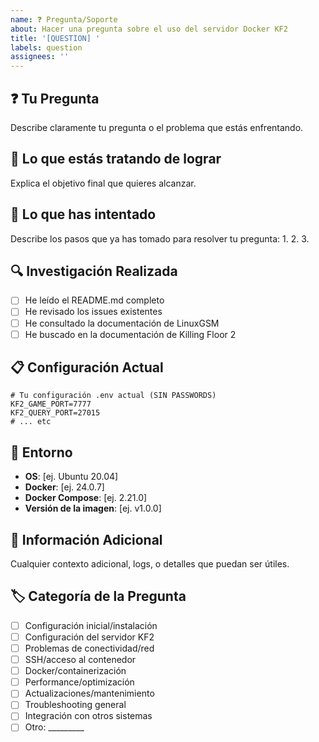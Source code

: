 ```yaml
---
name: ❓ Pregunta/Soporte
about: Hacer una pregunta sobre el uso del servidor Docker KF2
title: '[QUESTION] '
labels: question
assignees: ''
---
```


## ❓ Tu Pregunta
Describe claramente tu pregunta o el problema que estás enfrentando.

## 🎯 Lo que estás tratando de lograr
Explica el objetivo final que quieres alcanzar.

## 🔧 Lo que has intentado
Describe los pasos que ya has tomado para resolver tu pregunta:
1. 
2. 
3. 

## 🔍 Investigación Realizada
- [ ] He leído el README.md completo
- [ ] He revisado los issues existentes
- [ ] He consultado la documentación de LinuxGSM
- [ ] He buscado en la documentación de Killing Floor 2

## 📋 Configuración Actual
```env
# Tu configuración .env actual (SIN PASSWORDS)
KF2_GAME_PORT=7777
KF2_QUERY_PORT=27015
# ... etc
```

## 🔧 Entorno
- **OS**: [ej. Ubuntu 20.04]
- **Docker**: [ej. 24.0.7]
- **Docker Compose**: [ej. 2.21.0]
- **Versión de la imagen**: [ej. v1.0.0]

## 📝 Información Adicional
Cualquier contexto adicional, logs, o detalles que puedan ser útiles.

## 🏷️ Categoría de la Pregunta
- [ ] Configuración inicial/instalación
- [ ] Configuración del servidor KF2
- [ ] Problemas de conectividad/red
- [ ] SSH/acceso al contenedor
- [ ] Docker/containerización
- [ ] Performance/optimización
- [ ] Actualizaciones/mantenimiento
- [ ] Troubleshooting general
- [ ] Integración con otros sistemas
- [ ] Otro: _________
